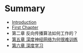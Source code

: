 # Summary

* [Introduction](README.md)
* [First Chapter](chapter1.md)
* 第二章 反向传播算法如何工作的？
* [第五章 深度神经网络为何很难训练](chapter5.md)
* [第六章 深度学习](chapter6.md)

